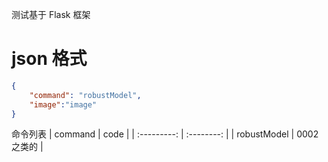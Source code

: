 


测试基于 Flask 框架

# json 格式
```json
{
    "command": "robustModel",
    "image":"image"
}
```

命令列表
|   command   |    code    |
| :---------: | :--------: |
| robustModel | 0002之类的 |